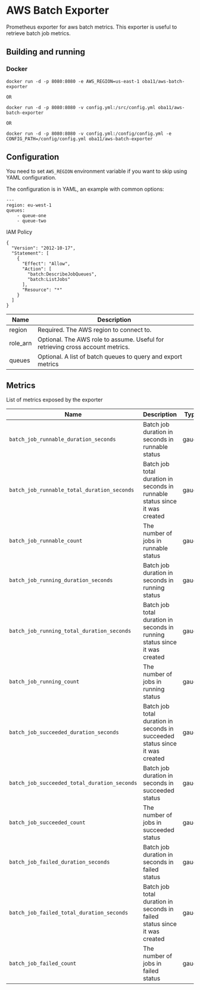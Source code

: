 # AWS Batch Exporter

Prometheus exporter for aws batch metrics. This exporter is useful to retrieve batch job metrics.

## Building and running

### Docker

```
docker run -d -p 8080:8080 -e AWS_REGION=us-east-1 oba11/aws-batch-exporter

OR

docker run -d -p 8080:8080 -v config.yml:/src/config.yml oba11/aws-batch-exporter

OR

docker run -d -p 8080:8080 -v config.yml:/config/config.yml -e CONFIG_PATH=/config/config.yml oba11/aws-batch-exporter
```

## Configuration

You need to set `AWS_REGION` environment variable if you want to skip using YAML configuration.</br>

The configuration is in YAML, an example with common options:

```
---
region: eu-west-1
queues:
	- queue-one
	- queue-two
```

IAM Policy

```
{
  "Version": "2012-10-17",
  "Statement": [
    {
      "Effect": "Allow",
      "Action": [
        "batch:DescribeJobQueues",
        "batch:ListJobs"
      ],
      "Resource": "*"
    }
  ]
}
```

Name | Description
-----|------------
region   | Required. The AWS region to connect to.
role_arn   | Optional. The AWS role to assume. Useful for retrieving cross account metrics.
queues  | Optional. A list of batch queues to query and export metrics

## Metrics

List of metrics exposed by the exporter

Name | Description | Type
--------|------------|------------
`batch_job_runnable_duration_seconds`   |  Batch job duration in seconds in runnable status | gauge
`batch_job_runnable_total_duration_seconds`   |  Batch job total duration in seconds in runnable status since it was created | gauge
`batch_job_runnable_count`   |  The number of jobs in runnable status | gauge
`batch_job_running_duration_seconds`   |  Batch job duration in seconds in running status | gauge
`batch_job_running_total_duration_seconds`   |  Batch job total duration in seconds in running status since it was created | gauge
`batch_job_running_count`   |  The number of jobs in running status | gauge
`batch_job_succeeded_duration_seconds`   |  Batch job total duration in seconds in succeeded status since it was created | gauge
`batch_job_succeeded_total_duration_seconds`   |   Batch job duration in seconds in succeeded status | gauge
`batch_job_succeeded_count`   |  The number of jobs in succeeded status | gauge
`batch_job_failed_duration_seconds`   |   Batch job duration in seconds in failed status | gauge
`batch_job_failed_total_duration_seconds`   |  Batch job total duration in seconds in failed status since it was created | gauge
`batch_job_failed_count`   |  The number of jobs in failed status | gauge
